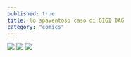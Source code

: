 ```yaml
---
published: true
title: lo spaventoso caso di GIGI DAG
category: "comics"
---
```

![]({{site.baseurl}}/assets/gigi%20dag%201.jpg)
![]({{site.baseurl}}/assets/gigi%20dag%202.jpg)
![]({{site.baseurl}}/assets/gigi%20dag%203.jpg)
